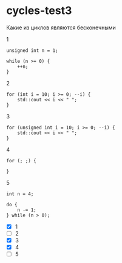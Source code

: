 # cycles-test3

Какие из циклов являются бесконечными

1

```
unsigned int n = 1;

while (n >= 0) {
	++n;
}
```

2

```
for (int i = 10; i >= 0; --i) {
	std::cout << i << " ";
}
```

3

```
for (unsigned int i = 10; i >= 0; --i) {
	std::cout << i << " ";
}
```

4

```
for (; ;) {

}
```

5

```
int n = 4;

do {
	n -= 1;
} while (n > 0);
```

- [x] 1
- [ ] 2
- [x] 3
- [x] 4
- [ ] 5
